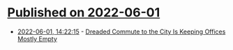 # [Published on 2022-06-01](index.md)

* [2022-06-01, 14:22:15](https://news.ycombinator.com/item?id=31582173) - [Dreaded Commute to the City Is Keeping Offices Mostly Empty](https://www.wsj.com/articles/dreaded-commute-to-the-city-is-keeping-offices-mostly-empty-11653989581)
